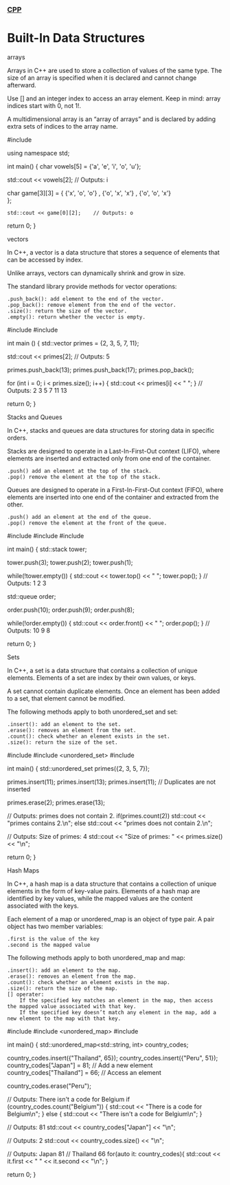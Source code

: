 ### [CPP](../README.md)

# Built-In Data Structures

arrays

Arrays in C++ are used to store a collection of values of the same type. The size of an array is specified when it is declared and cannot change afterward.

Use [] and an integer index to access an array element. Keep in mind: array indices start with 0, not 1!.

A multidimensional array is an “array of arrays” and is declared by adding extra sets of indices to the array name.

#include <iostream>

using namespace std;

int main()
{
  char vowels[5] = {'a', 'e', 'i', 'o', 'u'};
  
  std::cout << vowels[2];	// Outputs: i
 
  char game[3][3] = {
    {'x', 'o', 'o'} , 
    {'o', 'x', 'x'} , 
    {'o', 'o', 'x'}  
  };
  
	std::cout << game[0][2];	// Outputs: o
  
  return 0;
}

vectors

In C++, a vector is a data structure that stores a sequence of elements that can be accessed by index.

Unlike arrays, vectors can dynamically shrink and grow in size.

The standard <vector> library provide methods for vector operations:

    .push_back(): add element to the end of the vector.
    .pop_back(): remove element from the end of the vector.
    .size(): return the size of the vector.
    .empty(): return whether the vector is empty.

#include <iostream>
#include <vector>

int main () {
  std::vector <int> primes = {2, 3, 5, 7, 11};

  std::cout << primes[2];	// Outputs: 5

  primes.push_back(13);
  primes.push_back(17);
  primes.pop_back();

  for (int i = 0; i < primes.size(); i++) {
      std::cout << primes[i] << " ";
  }
  // Outputs: 2 3 5 7 11 13

  return 0;
}

Stacks and Queues

In C++, stacks and queues are data structures for storing data in specific orders.

Stacks are designed to operate in a Last-In-First-Out context (LIFO), where elements are inserted and extracted only from one end of the container.

    .push() add an element at the top of the stack.
    .pop() remove the element at the top of the stack.

Queues are designed to operate in a First-In-First-Out context (FIFO), where elements are inserted into one end of the container and extracted from the other.

    .push() add an element at the end of the queue.
    .pop() remove the element at the front of the queue.

#include <iostream>
#include <stack>
#include <queue>

int main()
{
  std::stack<int> tower;
  
  tower.push(3);
  tower.push(2);
  tower.push(1);
  
  while(!tower.empty()) {
    std::cout << tower.top() << " ";
    tower.pop();
  }
  // Outputs: 1 2 3
  
  std::queue<int> order;

  order.push(10);
  order.push(9);
  order.push(8);
  
  while(!order.empty()) {
    std::cout << order.front() << " ";
    order.pop();
  }
  // Outputs: 10 9 8

  return 0;
}

Sets

In C++, a set is a data structure that contains a collection of unique elements. Elements of a set are index by their own values, or keys.

A set cannot contain duplicate elements. Once an element has been added to a set, that element cannot be modified.

The following methods apply to both unordered_set and set:

    .insert(): add an element to the set.
    .erase(): removes an element from the set.
    .count(): check whether an element exists in the set.
    .size(): return the size of the set.

#include <iostream>
#include <unordered_set>
#include <set>

int main()
{
  std::unordered_set<int> primes({2, 3, 5, 7});
  
  primes.insert(11);
  primes.insert(13);
  primes.insert(11);  // Duplicates are not inserted
  
  primes.erase(2);
  primes.erase(13);
  
  // Outputs: primes does not contain 2.
  if(primes.count(2))
    std::cout << "primes contains 2.\n";
  else
    std::cout << "primes does not contain 2.\n";
  
  // Outputs: Size of primes: 4
  std::cout << "Size of primes: " << primes.size() << "\n";
  
  return 0;
}

Hash Maps

In C++, a hash map is a data structure that contains a collection of unique elements in the form of key-value pairs. Elements of a hash map are identified by key values, while the mapped values are the content associated with the keys.

Each element of a map or unordered_map is an object of type pair. A pair object has two member variables:

    .first is the value of the key
    .second is the mapped value

The following methods apply to both unordered_map and map:

    .insert(): add an element to the map.
    .erase(): removes an element from the map.
    .count(): check whether an element exists in the map.
    .size(): return the size of the map.
    [] operater:
        If the specified key matches an element in the map, then access the mapped value associated with that key.
        If the specified key doesn’t match any element in the map, add a new element to the map with that key.

#include <iostream>
#include <unordered_map>
#include <map>

int main() {
  std::unordered_map<std::string, int> country_codes;

  country_codes.insert({"Thailand", 65});
  country_codes.insert({"Peru", 51});
  country_codes["Japan"] = 81;		// Add a new element
  country_codes["Thailand"] = 66; // Access an element
  
  country_codes.erase("Peru");
  
  // Outputs: There isn't a code for Belgium
  if (country_codes.count("Belgium")) {
    std::cout << "There is a code for Belgium\n";
  }
  else {
   std::cout << "There isn't a code for Belgium\n";
  }

  // Outputs: 81
  std::cout << country_codes["Japan"] << "\n";
  
  // Outputs: 2
  std::cout << country_codes.size() << "\n";
  
  // Outputs: Japan 81
  //          Thailand 66
  for(auto it: country_codes){
    std::cout << it.first << " " << it.second << "\n";
  }
  
  return 0;
}
